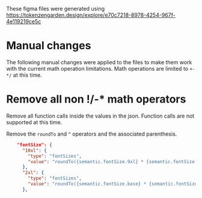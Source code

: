These figma files were generated using https://tokenzengarden.design/explore/e70c7218-8978-4254-967f-4e119219ce5c

# Manual changes

The following manual changes were applied to the files to make them work with the current math operation limitations.
Math operations are limited to `+-*/` at this time.

# Remove all non !/-* math operators
Remove all function calls inside the values in the json.  Function calls are not supported at this time.

Remove the `roundTo` and `^` operators and the associated parenthesis.

```json
    "fontSize": {
      "10xl": {
        "type": "fontSizes",
        "value": "roundTo({semantic.fontSize.9xl} * {semantic.fontSize.scale}, 0)"
      },
      "2xl": {
        "type": "fontSizes",
        "value": "roundTo({semantic.fontSize.base} * {semantic.fontSize.scale}^3, 0)"
      },
```

